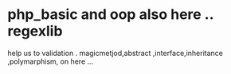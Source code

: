 # php_basic and oop also here .. regexlib
help us  to validation .
magicmetjod,abstract ,interface,inheritance ,polymarphism, on here ...
